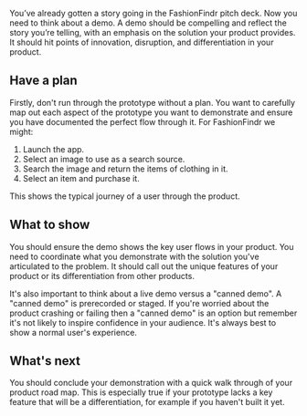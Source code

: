 You’ve already gotten a story going in the FashionFindr pitch deck. Now you need to think about a demo. A demo should be compelling and reflect the story you’re telling, with an emphasis on the solution your product provides. It should hit points of innovation, disruption, and differentiation in your product.

## Have a plan

Firstly, don't run through the prototype without a plan. You want to carefully map out each aspect of the prototype you want to demonstrate and ensure you have documented the perfect flow through it. For FashionFindr we might:

1. Launch the app.
2. Select an image to use as a search source.
3. Search the image and return the items of clothing in it.
4. Select an item and purchase it.

This shows the typical journey of a user through the product.

## What to show

You should ensure the demo shows the key user flows in your product. You need to coordinate what you demonstrate with the solution you've articulated to the problem. It should call out the unique features of your product or its differentiation from other products.

It's also important to think about a live demo versus a "canned demo". A "canned demo" is prerecorded or staged. If you're worried about the product crashing or failing then a "canned demo" is an option but remember it's not likely to inspire confidence in your audience. It's always best to show a normal user's experience.

## What's next

You should conclude your demonstration with a quick walk through of your product road map. This is especially true if your prototype lacks a key feature that will be a differentiation, for example if you haven't built it yet.
